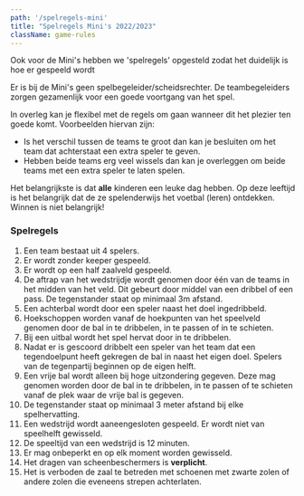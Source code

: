 ```yaml
---
path: '/spelregels-mini'
title: "Spelregels Mini's 2022/2023"
className: game-rules
---
```


Ook voor de Mini's hebben we 'spelregels' opgesteld zodat het duidelijk is hoe er gespeeld wordt

Er is bij de Mini's geen spelbegeleider/scheidsrechter. De teambegeleiders zorgen gezamenlijk voor een goede voortgang van het spel.

In overleg kan je flexibel met de regels om gaan wanneer dit het plezier ten goede komt. Voorbeelden hiervan zijn:
* Is het verschil tussen de teams te groot dan kan je besluiten om het team dat achterstaat een extra speler te geven.  
* Hebben beide teams erg veel wissels dan kan je overleggen om beide teams met een extra speler te laten spelen. 

Het belangrijkste is dat **alle** kinderen een leuke dag hebben. Op deze leeftijd is het belangrijk dat de ze spelenderwijs het voetbal (leren) ontdekken. Winnen is niet belangrijk!

### Spelregels

1. Een team bestaat uit 4 spelers.
2. Er wordt zonder keeper gespeeld.
3. Er wordt op een half zaalveld gespeeld. 
4. De aftrap van het wedstrijdje wordt genomen door één van de teams in het midden van het veld. Dit gebeurt door middel van een dribbel of een pass. De tegenstander staat op minimaal 3m afstand.
5. Een achterbal wordt door een speler naast het doel ingedribbeld.
6. Hoekschoppen worden vanaf de hoekpunten van het speelveld genomen door de bal in te dribbelen, in te
passen of in te schieten.
7. Bij een uitbal wordt het spel hervat door in te dribbelen.
8. Nadat er is gescoord dribbelt een speler van het team dat een tegendoelpunt heeft gekregen de bal in naast het eigen doel. Spelers van de tegenpartij beginnen op de eigen helft.
9. Een vrije bal wordt alleen bij hoge uitzondering gegeven. Deze mag genomen worden door de bal in te dribbelen, in te passen of te schieten vanaf de plek waar de vrije bal is gegeven.
10. De tegenstander staat op minimaal 3 meter afstand bij elke spelhervatting.
11. Een wedstrijd wordt aaneengesloten gespeeld. Er wordt niet van speelhelft gewisseld. 
12. De speeltijd van een wedstrijd is 12 minuten.
13. Er mag onbeperkt en op elk moment worden gewisseld.
14. Het dragen van scheenbeschermers is **verplicht**.
15. Het is verboden de zaal te betreden met schoenen met zwarte zolen of andere zolen die eveneens strepen achterlaten.